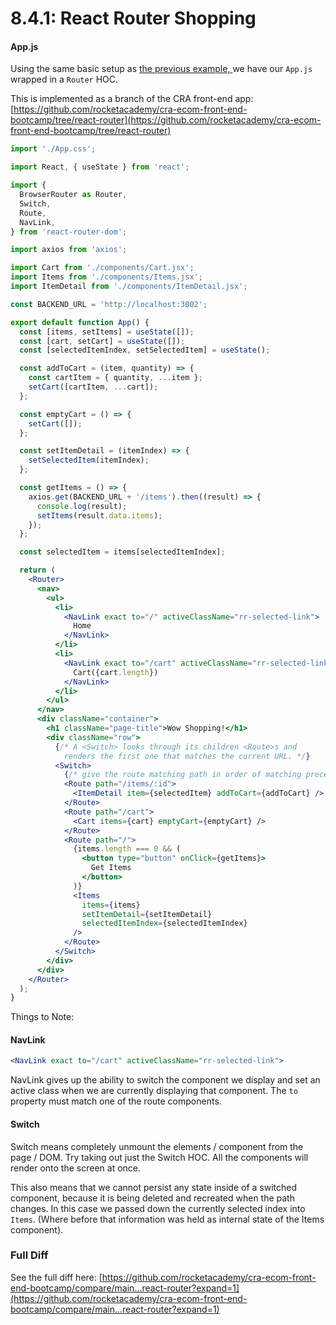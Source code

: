 # 8.4.1: React Router Shopping

#### App.js

Using the same basic setup as [the previous example, ](./)we have our `App.js` wrapped in a `Router` HOC.

This is implemented as a branch of the CRA front-end app: [https://github.com/rocketacademy/cra-ecom-front-end-bootcamp/tree/react-router](https://github.com/rocketacademy/cra-ecom-front-end-bootcamp/tree/react-router)

```jsx
import './App.css';

import React, { useState } from 'react';

import {
  BrowserRouter as Router,
  Switch,
  Route,
  NavLink,
} from 'react-router-dom';

import axios from 'axios';

import Cart from './components/Cart.jsx';
import Items from './components/Items.jsx';
import ItemDetail from './components/ItemDetail.jsx';

const BACKEND_URL = 'http://localhost:3002';

export default function App() {
  const [items, setItems] = useState([]);
  const [cart, setCart] = useState([]);
  const [selectedItemIndex, setSelectedItem] = useState();

  const addToCart = (item, quantity) => {
    const cartItem = { quantity, ...item };
    setCart([cartItem, ...cart]);
  };

  const emptyCart = () => {
    setCart([]);
  };

  const setItemDetail = (itemIndex) => {
    setSelectedItem(itemIndex);
  };

  const getItems = () => {
    axios.get(BACKEND_URL + '/items').then((result) => {
      console.log(result);
      setItems(result.data.items);
    });
  };

  const selectedItem = items[selectedItemIndex];

  return (
    <Router>
      <nav>
        <ul>
          <li>
            <NavLink exact to="/" activeClassName="rr-selected-link">
              Home
            </NavLink>
          </li>
          <li>
            <NavLink exact to="/cart" activeClassName="rr-selected-link">
              Cart({cart.length})
            </NavLink>
          </li>
        </ul>
      </nav>
      <div className="container">
        <h1 className="page-title">Wow Shopping!</h1>
        <div className="row">
          {/* A <Switch> looks through its children <Route>s and
            renders the first one that matches the current URL. */}
          <Switch>
            {/* give the route matching path in order of matching precedence */}
            <Route path="/items/:id">
              <ItemDetail item={selectedItem} addToCart={addToCart} />
            </Route>
            <Route path="/cart">
              <Cart items={cart} emptyCart={emptyCart} />
            </Route>
            <Route path="/">
              {items.length === 0 && (
                <button type="button" onClick={getItems}>
                  Get Items
                </button>
              )}
              <Items
                items={items}
                setItemDetail={setItemDetail}
                selectedItemIndex={selectedItemIndex}
              />
            </Route>
          </Switch>
        </div>
      </div>
    </Router>
  );
}
```

Things to Note:

#### NavLink

```jsx
<NavLink exact to="/cart" activeClassName="rr-selected-link">
```

NavLink gives up the ability to switch the component we display and set an active class when we are currently displaying that component. The `to` property must match one of the route components.

#### Switch

Switch means completely unmount the elements / component from the page / DOM. Try taking out just the Switch HOC. All the components will render onto the screen at once.

This also means that we cannot persist any state inside of a switched component, because it is being deleted and recreated when the path changes. In this case we passed down the currently selected index into `Items`. \(Where before that information was held as internal state of the Items component\).

### Full Diff

See the full diff here: [https://github.com/rocketacademy/cra-ecom-front-end-bootcamp/compare/main...react-router?expand=1](https://github.com/rocketacademy/cra-ecom-front-end-bootcamp/compare/main...react-router?expand=1)
